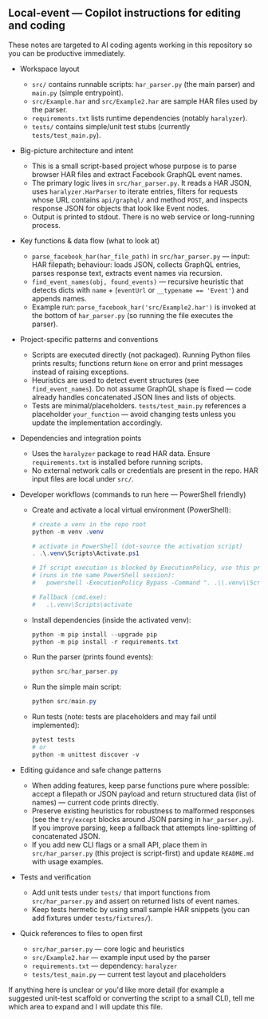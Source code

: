 ## Local-event — Copilot instructions for editing and coding

These notes are targeted to AI coding agents working in this repository so you can be productive immediately.

- Workspace layout
  - `src/` contains runnable scripts: `har_parser.py` (the main parser) and `main.py` (simple entrypoint).
  - `src/Example.har` and `src/Example2.har` are sample HAR files used by the parser.
  - `requirements.txt` lists runtime dependencies (notably `haralyzer`).
  - `tests/` contains simple/unit test stubs (currently `tests/test_main.py`).

- Big-picture architecture and intent
  - This is a small script-based project whose purpose is to parse browser HAR files and extract Facebook GraphQL event names.
  - The primary logic lives in `src/har_parser.py`. It reads a HAR JSON, uses `haralyzer.HarParser` to iterate entries, filters for requests whose URL contains `api/graphql/` and method `POST`, and inspects response JSON for objects that look like Event nodes.
  - Output is printed to stdout. There is no web service or long-running process.

- Key functions & data flow (what to look at)
  - `parse_facebook_har(har_file_path)` in `src/har_parser.py` — input: HAR filepath; behaviour: loads JSON, collects GraphQL entries, parses response text, extracts event names via recursion.
  - `find_event_names(obj, found_events)` — recursive heuristic that detects dicts with `name` + (`eventUrl` or `__typename == 'Event'`) and appends names.
  - Example run: `parse_facebook_har('src/Example2.har')` is invoked at the bottom of `har_parser.py` (so running the file executes the parser).

- Project-specific patterns and conventions
  - Scripts are executed directly (not packaged). Running Python files prints results; functions return `None` on error and print messages instead of raising exceptions.
  - Heuristics are used to detect event structures (see `find_event_names`). Do not assume GraphQL shape is fixed — code already handles concatenated JSON lines and lists of objects.
  - Tests are minimal/placeholders. `tests/test_main.py` references a placeholder `your_function` — avoid changing tests unless you update the implementation accordingly.

- Dependencies and integration points
  - Uses the `haralyzer` package to read HAR data. Ensure `requirements.txt` is installed before running scripts.
  - No external network calls or credentials are present in the repo. HAR input files are local under `src/`.

- Developer workflows (commands to run here — PowerShell friendly)
  - Create and activate a local virtual environment (PowerShell):
    ```powershell
    # create a venv in the repo root
    python -m venv .venv

    # activate in PowerShell (dot-source the activation script)
    . .\.venv\Scripts\Activate.ps1

    # If script execution is blocked by ExecutionPolicy, use this process-scoped bypass
    # (runs in the same PowerShell session):
    #   powershell -ExecutionPolicy Bypass -Command ". .\\.venv\\Scripts\\Activate.ps1"

    # Fallback (cmd.exe):
    #   .\.venv\Scripts\activate
    ```
  - Install dependencies (inside the activated venv):
    ```powershell
    python -m pip install --upgrade pip
    python -m pip install -r requirements.txt
    ```
  - Run the parser (prints found events):
    ```powershell
    python src/har_parser.py
    ```
  - Run the simple main script:
    ```powershell
    python src/main.py
    ```
  - Run tests (note: tests are placeholders and may fail until implemented):
    ```powershell
    pytest tests
    # or
    python -m unittest discover -v
    ```

- Editing guidance and safe change patterns
  - When adding features, keep parse functions pure where possible: accept a filepath or JSON payload and return structured data (list of names) — current code prints directly.
  - Preserve existing heuristics for robustness to malformed responses (see the `try/except` blocks around JSON parsing in `har_parser.py`). If you improve parsing, keep a fallback that attempts line-splitting of concatenated JSON.
  - If you add new CLI flags or a small API, place them in `src/har_parser.py` (this project is script-first) and update `README.md` with usage examples.

- Tests and verification
  - Add unit tests under `tests/` that import functions from `src/har_parser.py` and assert on returned lists of event names.
  - Keep tests hermetic by using small sample HAR snippets (you can add fixtures under `tests/fixtures/`).

- Quick references to files to open first
  - `src/har_parser.py` — core logic and heuristics
  - `src/Example2.har` — example input used by the parser
  - `requirements.txt` — dependency: `haralyzer`
  - `tests/test_main.py` — current test layout and placeholders

If anything here is unclear or you'd like more detail (for example a suggested unit-test scaffold or converting the script to a small CLI), tell me which area to expand and I will update this file.
